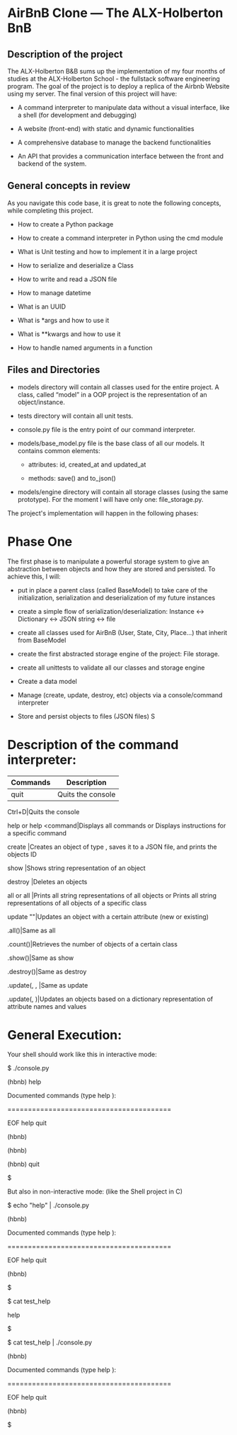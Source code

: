 # AirBnB Clone ― The ALX-Holberton BnB

## Description of the project

The ALX-Holberton B&B sums up the implementation of my four months of studies at the ALX-Holberton School - the fullstack software engineering program. The goal of the project is to deploy a replica of the Airbnb Website using my server. The final version of this project will have:



 * A command interpreter to manipulate data without a visual interface, like a shell (for development and debugging)

 * A website (front-end) with static and dynamic functionalities

 * A comprehensive database to manage the backend functionalities

 * An API that provides a communication interface between the front and backend of the system.

## General concepts in review

As you navigate this code base, it is great to note the following concepts, while completing this project.



* How to create a Python package

* How to create a command interpreter in Python using the cmd module

* What is Unit testing and how to implement it in a large project

* How to serialize and deserialize a Class

* How to write and read a JSON file

* How to manage datetime

* What is an UUID

* What is *args and how to use it

* What is **kwargs and how to use it

* How to handle named arguments in a function

## Files and Directories

* models directory will contain all classes used for the entire project. A class, called “model” in a OOP project is the representation of an object/instance.

* tests directory will contain all unit tests.

* console.py file is the entry point of our command interpreter.

* models/base_model.py file is the base class of all our models. It contains common elements:

  * attributes: id, created_at and updated_at

  * methods: save() and to_json()

* models/engine directory will contain all storage classes (using the same prototype). For the moment I will have only one: file_storage.py.

The project's implementation will happen in the following phases:



# Phase One

The first phase is to manipulate a powerful storage system to give an abstraction between objects and how they are stored and persisted. To achieve this, I will:



* put in place a parent class (called BaseModel) to take care of the initialization, serialization and deserialization of my future instances

* create a simple flow of serialization/deserialization: Instance <-> Dictionary <-> JSON string <-> file

* create all classes used for AirBnB (User, State, City, Place…) that inherit from BaseModel

* create the first abstracted storage engine of the project: File storage.

* create all unittests to validate all our classes and storage engine

* Create a data model

* Manage (create, update, destroy, etc) objects via a console/command interpreter

* Store and persist objects to files (JSON files) S

# Description of the command interpreter:

Commands|Description
--------|-----------
quit|Quits the console

Ctrl+D|Quits the console

help or help <command|Displays all commands or Displays instructions for a specific command

create <class>|Creates an object of type , saves it to a JSON file, and prints the objects ID

show <class> <ID>|Shows string representation of an object

destroy <class> <ID>|Deletes an objects

all or all <class>|Prints all string representations of all objects or Prints all string representations of all objects of a specific class

update <class> <id> <attribute name> "<attribute value>"|Updates an object with a certain attribute (new or existing)

<class>.all()|Same as all <class>

<class>.count()|Retrieves the number of objects of a certain class

<class>.show(<ID>)|Same as show <class> <ID>

<class>.destroy(<ID>)|Same as destroy <class> <ID>

<class>.update(<ID>, <attribute name>, <attribute value>|Same as update <class> <ID> <attribute name> <attribute value>

<class>.update(<ID>, <dictionary representation>)|Updates an objects based on a dictionary representation of attribute names and values

# General Execution:

Your shell should work like this in interactive mode:



$ ./console.py

(hbnb) help



Documented commands (type help <topic>):

========================================

EOF  help  quit

(hbnb) 

(hbnb) 

(hbnb) quit

$

But also in non-interactive mode: (like the Shell project in C)



$ echo "help" | ./console.py

(hbnb)



Documented commands (type help <topic>):

========================================

EOF  help  quit

(hbnb) 

$

$ cat test_help

help

$

$ cat test_help | ./console.py

(hbnb)



Documented commands (type help <topic>):

========================================

EOF  help  quit

(hbnb)

$
